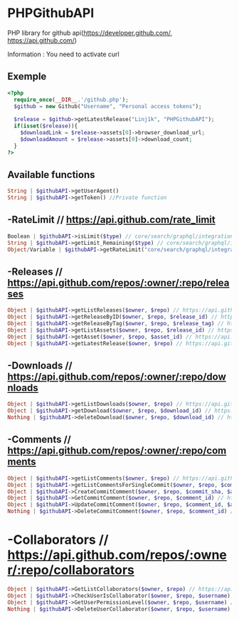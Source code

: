 # PHPGithubAPI
PHP library for github api(https://developer.github.com/, https://api.github.com/)

Information : You need to activate curl

## Exemple
```php
<?php
  require_once(__DIR__.'/github.php');
  $github = new Github("Username", "Personal access tokens");
  
  $release = $github->getLatestRelease("Linj1k", "PHPGithubAPI");
  if(isset($release)){
    $downloadLink = $release->assets[0]->browser_download_url;
    $downloadAmount = $release->assets[0]->download_count;
  }
?>
```

## Available functions 
```php
String | $githubAPI->getUserAgent()
String | $githubAPI->getToken() //Private function
```

## -RateLimit // https://api.github.com/rate_limit
```php 
Boolean | $githubAPI->isLimit($type) // core/search/graphql/integration_manifest
String | $githubAPI->getLimit_Remaining($type) // core/search/graphql/integration_manifest
Object/Variable | $githubAPI->getRateLimit("core/search/graphql/integration_manifest/limit/remaining/reset) // Exemple : $githubAPI->getRateLimit('core/limit');
```

## -Releases // https://api.github.com/repos/:owner/:repo/releases
```php 
Object | $githubAPI->getListReleases($owner, $repo) // https://api.github.com/repos/:owner/:repo/releases
Object | $githubAPI->getReleaseByID($owner, $repo, $release_id) // https://api.github.com/repos/:owner/:repo/releases/:release_id
Object | $githubAPI->getReleaseByTag($owner, $repo, $release_tag) // https://api.github.com/repos/:owner/:repo/releases/tags/:release_tag
Object | $githubAPI->getListAssets($owner, $repo, $release_id) // https://api.github.com/repos/:owner/:repo/releases/:release_id/assets
Object | $githubAPI->getAsset($owner, $repo, $asset_id) // https://api.github.com/repos/:owner/:repo/releases/assets/:asset_id
Object | $githubAPI->getLatestRelease($owner, $repo) // https://api.github.com/repos/:owner/:repo/releases/latest
```

## -Downloads // https://api.github.com/repos/:owner/:repo/downloads
```php 
Object | $githubAPI->getListDownloads($owner, $repo) // https://api.github.com/repos/:owner/:repo/downloads
Object | $githubAPI->getDownload($owner, $repo, $download_id) // https://api.github.com/repos/:owner/:repo/downloads/:download_id
Nothing | $githubAPI->deleteDownload($owner, $repo, $download_id) // https://api.github.com/repos/:owner/:repo/downloads/:download_id
```

## -Comments // https://api.github.com/repos/:owner/:repo/comments
```php 
Object | $githubAPI->getListComments($owner, $repo) // https://api.github.com/repos/:owner/:repo/comments
Object | $githubAPI->getListCommentsForSingleCommit($owner, $repo, $commit_sha) // https://api.github.com/repos/:owner/:repo/commits/:commit_sha/comments
Object | $githubAPI->CreateCommitComment($owner, $repo, $commit_sha, $array=array("body" => "", "path" => "", "postion" => 0, "line" => null)) // https://api.github.com/repos/:owner/:repo/commits/:commit_sha/comments
Object | $githubAPI->GetCommitComment($owner, $repo, $comment_id) // https://api.github.com/repos/:owner/:repo/comments/:comment_id
Object | $githubAPI->UpdateCommitComment($owner, $repo, $comment_id, $array=array("body" => "")) // https://api.github.com/repos/:owner/:repo/commits/:commit_sha/comments
Nothing | $githubAPI->DeleteCommitComment($owner, $repo, $comment_id) // https://api.github.com/repos/:owner/:repo/comments/:comment_id
```

# -Collaborators // https://api.github.com/repos/:owner/:repo/collaborators
```php 
Object | $githubAPI->GetListCollaborators($owner, $repo) // https://api.github.com/repos/:owner/:repo/collaborators
Object | $githubAPI->CheckUserIsCollaborator($owner, $repo, $username) // https://api.github.com/repos/:owner/:repo/collaborators/:username
Object | $githubAPI->GetUserPermissionLevel($owner, $repo, $username) // https://api.github.com/repos/:owner/:repo/collaborators/:username/permission
Nothing | $githubAPI->DeleteUserCollaborator($owner, $repo, $username) // https://api.github.com/repos/:owner/:repo/collaborators/:username
```
